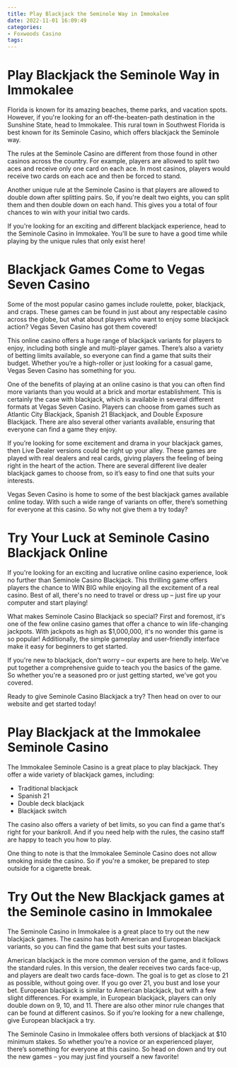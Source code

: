 ```yaml
---
title: Play Blackjack the Seminole Way in Immokalee
date: 2022-11-01 16:09:49
categories:
- Foxwoods Casino
tags:
---
```



#  Play Blackjack the Seminole Way in Immokalee

Florida is known for its amazing beaches, theme parks, and vacation spots. However, if you're looking for an off-the-beaten-path destination in the Sunshine State, head to Immokalee. This rural town in Southwest Florida is best known for its Seminole Casino, which offers blackjack the Seminole way.

The rules at the Seminole Casino are different from those found in other casinos across the country. For example, players are allowed to split two aces and receive only one card on each ace. In most casinos, players would receive two cards on each ace and then be forced to stand.

Another unique rule at the Seminole Casino is that players are allowed to double down after splitting pairs. So, if you're dealt two eights, you can split them and then double down on each hand. This gives you a total of four chances to win with your initial two cards.

If you're looking for an exciting and different blackjack experience, head to the Seminole Casino in Immokalee. You'll be sure to have a good time while playing by the unique rules that only exist here!

#  Blackjack Games Come to Vegas Seven Casino

Some of the most popular casino games include roulette, poker, blackjack, and craps. These games can be found in just about any respectable casino across the globe, but what about players who want to enjoy some blackjack action? Vegas Seven Casino has got them covered!

This online casino offers a huge range of blackjack variants for players to enjoy, including both single and multi-player games. There’s also a variety of betting limits available, so everyone can find a game that suits their budget. Whether you’re a high-roller or just looking for a casual game, Vegas Seven Casino has something for you.

One of the benefits of playing at an online casino is that you can often find more variants than you would at a brick and mortar establishment. This is certainly the case with blackjack, which is available in several different formats at Vegas Seven Casino. Players can choose from games such as Atlantic City Blackjack, Spanish 21 Blackjack, and Double Exposure Blackjack. There are also several other variants available, ensuring that everyone can find a game they enjoy.

If you’re looking for some excitement and drama in your blackjack games, then Live Dealer versions could be right up your alley. These games are played with real dealers and real cards, giving players the feeling of being right in the heart of the action. There are several different live dealer blackjack games to choose from, so it’s easy to find one that suits your interests.

Vegas Seven Casino is home to some of the best blackjack games available online today. With such a wide range of variants on offer, there’s something for everyone at this casino. So why not give them a try today?

#  Try Your Luck at Seminole Casino Blackjack Online

If you're looking for an exciting and lucrative online casino experience, look no further than Seminole Casino Blackjack. This thrilling game offers players the chance to WIN BIG while enjoying all the excitement of a real casino. Best of all, there's no need to travel or dress up – just fire up your computer and start playing!

What makes Seminole Casino Blackjack so special? First and foremost, it's one of the few online casino games that offer a chance to win life-changing jackpots. With jackpots as high as $1,000,000, it's no wonder this game is so popular! Additionally, the simple gameplay and user-friendly interface make it easy for beginners to get started.

If you're new to blackjack, don't worry – our experts are here to help. We've put together a comprehensive guide to teach you the basics of the game. So whether you're a seasoned pro or just getting started, we've got you covered.

Ready to give Seminole Casino Blackjack a try? Then head on over to our website and get started today!

#  Play Blackjack at the Immokalee Seminole Casino

The Immokalee Seminole Casino is a great place to play blackjack. They offer a wide variety of blackjack games, including:

- Traditional blackjack
- Spanish 21
- Double deck blackjack
- Blackjack switch

The casino also offers a variety of bet limits, so you can find a game that's right for your bankroll. And if you need help with the rules, the casino staff are happy to teach you how to play.

One thing to note is that the Immokalee Seminole Casino does not allow smoking inside the casino. So if you're a smoker, be prepared to step outside for a cigarette break.

#  Try Out the New Blackjack games at the Seminole casino in Immokalee

The Seminole Casino in Immokalee is a great place to try out the new blackjack games. The casino has both American and European blackjack variants, so you can find the game that best suits your tastes.

American blackjack is the more common version of the game, and it follows the standard rules. In this version, the dealer receives two cards face-up, and players are dealt two cards face-down. The goal is to get as close to 21 as possible, without going over. If you go over 21, you bust and lose your bet. European blackjack is similar to American blackjack, but with a few slight differences. For example, in European blackjack, players can only double down on 9, 10, and 11. There are also other minor rule changes that can be found at different casinos. So if you’re looking for a new challenge, give European blackjack a try.

The Seminole Casino in Immokalee offers both versions of blackjack at $10 minimum stakes. So whether you’re a novice or an experienced player, there’s something for everyone at this casino. So head on down and try out the new games – you may just find yourself a new favorite!